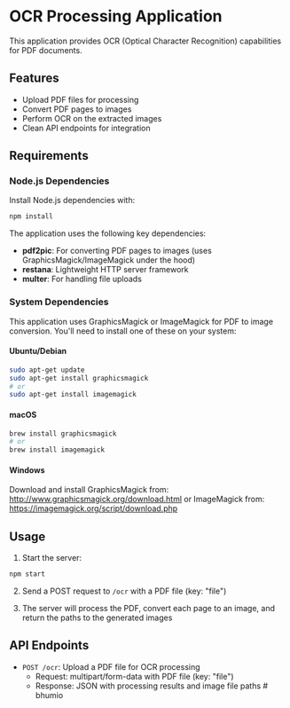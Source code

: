 # OCR Processing Application

This application provides OCR (Optical Character Recognition) capabilities for PDF documents.

## Features

- Upload PDF files for processing
- Convert PDF pages to images
- Perform OCR on the extracted images
- Clean API endpoints for integration

## Requirements

### Node.js Dependencies

Install Node.js dependencies with:

```bash
npm install
```

The application uses the following key dependencies:
- **pdf2pic**: For converting PDF pages to images (uses GraphicsMagick/ImageMagick under the hood)
- **restana**: Lightweight HTTP server framework
- **multer**: For handling file uploads

### System Dependencies

This application uses GraphicsMagick or ImageMagick for PDF to image conversion. You'll need to install one of these on your system:

#### Ubuntu/Debian
```bash
sudo apt-get update
sudo apt-get install graphicsmagick
# or
sudo apt-get install imagemagick
```

#### macOS
```bash
brew install graphicsmagick
# or
brew install imagemagick
```

#### Windows
Download and install GraphicsMagick from: http://www.graphicsmagick.org/download.html
or ImageMagick from: https://imagemagick.org/script/download.php

## Usage

1. Start the server:
```bash
npm start
```

2. Send a POST request to `/ocr` with a PDF file (key: "file")

3. The server will process the PDF, convert each page to an image, and return the paths to the generated images

## API Endpoints

- `POST /ocr`: Upload a PDF file for OCR processing
  - Request: multipart/form-data with PDF file (key: "file")
  - Response: JSON with processing results and image file paths # bhumio
